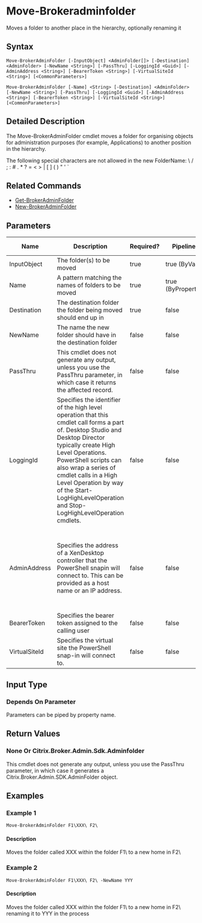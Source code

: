 ﻿
# Move-Brokeradminfolder
Moves a folder to another place in the hierarchy, optionally renaming it
## Syntax
```
Move-BrokerAdminFolder [-InputObject] <AdminFolder[]> [-Destination] <AdminFolder> [-NewName <String>] [-PassThru] [-LoggingId <Guid>] [-AdminAddress <String>] [-BearerToken <String>] [-VirtualSiteId <String>] [<CommonParameters>]

Move-BrokerAdminFolder [-Name] <String> [-Destination] <AdminFolder> [-NewName <String>] [-PassThru] [-LoggingId <Guid>] [-AdminAddress <String>] [-BearerToken <String>] [-VirtualSiteId <String>] [<CommonParameters>]
```
## Detailed Description
The Move-BrokerAdminFolder cmdlet moves a folder for organising objects for administration purposes (for example, Applications) to another position in the hierarchy.

The following special characters are not allowed in the new FolderName: \\ / ; : # . \* ? = &lt; &gt; | \[ \] ( ) " ' \`


## Related Commands

* [Get-BrokerAdminFolder](../Get-BrokerAdminFolder/)
* [New-BrokerAdminFolder](../New-BrokerAdminFolder/)
## Parameters
| Name   | Description | Required? | Pipeline Input | Default Value |
| --- | --- | --- | --- | --- |
| InputObject | The folder(s) to be moved | true | true (ByValue) |  |
| Name | A pattern matching the names of folders to be moved | true | true (ByPropertyName) |  |
| Destination | The destination folder the folder being moved should end up in | true | false |  |
| NewName | The name the new folder should have in the destination folder | false | false |  |
| PassThru | This cmdlet does not generate any output, unless you use the PassThru parameter, in which case it returns the affected record. | false | false | False |
| LoggingId | Specifies the identifier of the high level operation that this cmdlet call forms a part of. Desktop Studio and Desktop Director typically create High Level Operations. PowerShell scripts can also wrap a series of cmdlet calls in a High Level Operation by way of the Start-LogHighLevelOperation and Stop-LogHighLevelOperation cmdlets. | false | false |  |
| AdminAddress | Specifies the address of a XenDesktop controller that the PowerShell snapin will connect to. This can be provided as a host name or an IP address. | false | false | Localhost. Once a value is provided by any cmdlet, this value will become the default. |
| BearerToken | Specifies the bearer token assigned to the calling user | false | false |  |
| VirtualSiteId | Specifies the virtual site the PowerShell snap-in will connect to. | false | false |  |

## Input Type

### Depends On Parameter
Parameters can be piped by property name.
## Return Values

### None Or Citrix.Broker.Admin.Sdk.Adminfolder
This cmdlet does not generate any output, unless you use the PassThru parameter, in which case it generates a Citrix.Broker.Admin.SDK.AdminFolder object.
## Examples

### Example 1
```
Move-BrokerAdminFolder F1\XXX\ F2\
```
#### Description
Moves the folder called XXX within the folder F1\\ to a new home in F2\\
### Example 2
```
Move-BrokerAdminFolder F1\XXX\ F2\ -NewName YYY
```
#### Description
Moves the folder called XXX within the folder F1\\ to a new home in F2\\ renaming it to YYY in the process
